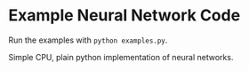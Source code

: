 # Example Neural Network Code

Run the examples with `python examples.py`.

Simple CPU, plain python implementation of neural networks.
